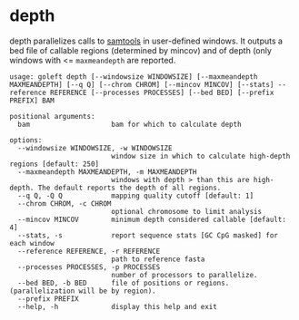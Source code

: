 depth
=====

depth parallelizes calls to [samtools](https://samtools.github.io) in user-defined windows.
It outputs a bed file of callable regions (determined by mincov) and of depth (only windows
with <= `maxmeandepth` are reported.

```
usage: goleft depth [--windowsize WINDOWSIZE] [--maxmeandepth MAXMEANDEPTH] [--q Q] [--chrom CHROM] [--mincov MINCOV] [--stats] --reference REFERENCE [--processes PROCESSES] [--bed BED] [--prefix PREFIX] BAM

positional arguments:
  bam                    bam for which to calculate depth

options:
  --windowsize WINDOWSIZE, -w WINDOWSIZE
                         window size in which to calculate high-depth regions [default: 250]
  --maxmeandepth MAXMEANDEPTH, -m MAXMEANDEPTH
                         windows with depth > than this are high-depth. The default reports the depth of all regions.
  --q Q, -Q Q            mapping quality cutoff [default: 1]
  --chrom CHROM, -c CHROM
                         optional chromosome to limit analysis
  --mincov MINCOV        minimum depth considered callable [default: 4]
  --stats, -s            report sequence stats [GC CpG masked] for each window
  --reference REFERENCE, -r REFERENCE
                         path to reference fasta
  --processes PROCESSES, -p PROCESSES
                         number of processors to parallelize.
  --bed BED, -b BED      file of positions or regions. (parallelization will be by region).
  --prefix PREFIX
  --help, -h             display this help and exit
